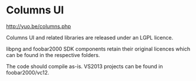 # Columns UI

http://yuo.be/columns.php

Columns UI and related libraries are released under an LGPL licence.

libpng and foobar2000 SDK components retain their original licences which can be found in the respective folders.

The code should compile as-is. VS2013 projects can be found in foobar2000/vc12.
